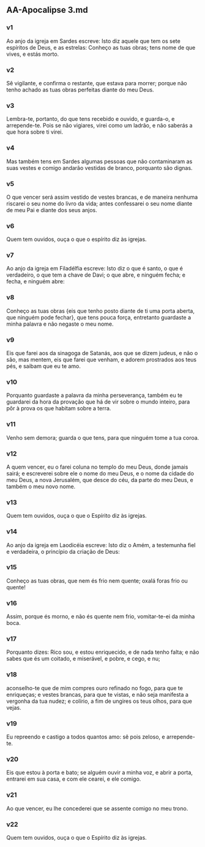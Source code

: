 ## AA-Apocalipse 3.md
### v1
 Ao anjo da igreja em Sardes escreve: Isto diz aquele que tem os sete espíritos de Deus, e as estrelas: Conheço as tuas obras; tens nome de que vives, e estás morto.
### v2
 Sê vigilante, e confirma o restante, que estava para morrer; porque não tenho achado as tuas obras perfeitas diante do meu Deus.
### v3
 Lembra-te, portanto, do que tens recebido e ouvido, e guarda-o, e arrepende-te. Pois se não vigiares, virei como um ladrão, e não saberás a que hora sobre ti virei.
### v4
 Mas também tens em Sardes algumas pessoas que não contaminaram as suas vestes e comigo andarão vestidas de branco, porquanto são dignas.
### v5
 O que vencer será assim vestido de vestes brancas, e de maneira nenhuma riscarei o seu nome do livro da vida; antes confessarei o seu nome diante de meu Pai e diante dos seus anjos.
### v6
 Quem tem ouvidos, ouça o que o espírito diz às igrejas.
### v7
 Ao anjo da igreja em Filadélfia escreve: Isto diz o que é santo, o que é verdadeiro, o que tem a chave de Davi; o que abre, e ninguém fecha; e fecha, e ninguém abre:
### v8
 Conheço as tuas obras {eis que tenho posto diante de ti uma porta aberta, que ninguém pode fechar}, que tens pouca força, entretanto guardaste a minha palavra e não negaste o meu nome.
### v9
 Eis que farei aos da sinagoga de Satanás, aos que se dizem judeus, e não o são, mas mentem, eis que farei que venham, e adorem prostrados aos teus pés, e saibam que eu te amo.
### v10
 Porquanto guardaste a palavra da minha perseverança, também eu te guardarei da hora da provação que há de vir sobre o mundo inteiro, para pôr à prova os que habitam sobre a terra.
### v11
 Venho sem demora; guarda o que tens, para que ninguém tome a tua coroa.
### v12
 A quem vencer, eu o farei coluna no templo do meu Deus, donde jamais sairá; e escreverei sobre ele o nome do meu Deus, e o nome da cidade do meu Deus, a nova Jerusalém, que desce do céu, da parte do meu Deus, e também o meu novo nome.
### v13
 Quem tem ouvidos, ouça o que o Espírito diz às igrejas.
### v14
 Ao anjo da igreja em Laodicéia escreve: Isto diz o Amém, a testemunha fiel e verdadeira, o princípio da criação de Deus:
### v15
 Conheço as tuas obras, que nem és frio nem quente; oxalá foras frio ou quente!
### v16
 Assim, porque és morno, e não és quente nem frio, vomitar-te-ei da minha boca.
### v17
 Porquanto dizes: Rico sou, e estou enriquecido, e de nada tenho falta; e não sabes que és um coitado, e miserável, e pobre, e cego, e nu;
### v18
 aconselho-te que de mim compres ouro refinado no fogo, para que te enriqueças; e vestes brancas, para que te vistas, e não seja manifesta a vergonha da tua nudez; e colírio, a fim de ungires os teus olhos, para que vejas.
### v19
 Eu repreendo e castigo a todos quantos amo: sê pois zeloso, e arrepende-te.
### v20
 Eis que estou à porta e bato; se alguém ouvir a minha voz, e abrir a porta, entrarei em sua casa, e com ele cearei, e ele comigo.
### v21
 Ao que vencer, eu lhe concederei que se assente comigo no meu trono.
### v22
 Quem tem ouvidos, ouça o que o Espírito diz às igrejas.
